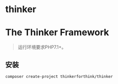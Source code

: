 # thinker
The Thinker Framework
===============

> 运行环境要求PHP7.1+。

## 安装

~~~
composer create-project thinkerforthink/thinker
~~~
